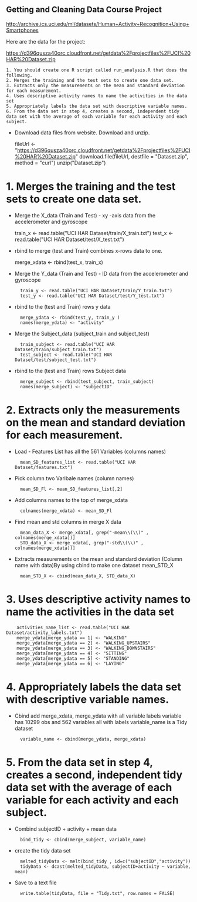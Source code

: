 ## Getting and Cleaning Data Course Project

http://archive.ics.uci.edu/ml/datasets/Human+Activity+Recognition+Using+Smartphones 

Here are the data for the project: 

https://d396qusza40orc.cloudfront.net/getdata%2Fprojectfiles%2FUCI%20HAR%20Dataset.zip 

	1. You should create one R script called run_analysis.R that does the following. 
	2. Merges the training and the test sets to create one data set.
	3. Extracts only the measurements on the mean and standard deviation for each measurement. 
	4. Uses descriptive activity names to name the activities in the data set
	5. Appropriately labels the data set with descriptive variable names. 
	6. From the data set in step 4, creates a second, independent tidy data set with the average of each variable for each activity and each subject.


* Download data files from website. Download and unzip. 

	fileUrl <- "https://d396qusza40orc.cloudfront.net/getdata%2Fprojectfiles%2FUCI%20HAR%20Dataset.zip"
	download.file(fileUrl, destfile = "Dataset.zip", method = "curl")
	unzip("Dataset.zip")


# 1. Merges the training and the test sets to create one data set.

* Merge the X_data (Train and Test) - xy -axis data from the accelerometer and gyroscope  
        
	train_x <- read.table("UCI HAR Dataset/train/X_train.txt")
        test_x <- read.table("UCI HAR Dataset/test/X_test.txt")

* rbind to merge (test and Train) combines x-rows data to one. 
        
	merge_xdata <- rbind(test_x, train_x)

* Merge the Y_data (Train and Test) - ID data from the accelerometer and gyroscope 
 
        train_y <- read.table("UCI HAR Dataset/train/Y_train.txt")
        test_y <- read.table("UCI HAR Dataset/test/Y_test.txt")

* rbind to the (test and Train) rows y data 

        merge_ydata <- rbind(test_y, train_y )
        names(merge_ydata) <- "activity"

* Merge the Subject_data (subject_train and subject_test)

        train_subject <- read.table("UCI HAR Dataset/train/subject_train.txt")
        test_subject <- read.table("UCI HAR Dataset/test/subject_test.txt")

* rbind to the (test and Train) rows Subject data 

        merge_subject <- rbind(test_subject, train_subject)
        names(merge_subject) <- "subjectID"

# 2. Extracts only the measurements on the mean and standard deviation for each measurement. 
        
* Load - Features List has all the 561 Variables (columns names)

        mean_SD_features_list <- read.table("UCI HAR Dataset/features.txt")
        
* Pick column two Varibale names (column names)

        mean_SD_Fl <- mean_SD_features_list[,2]

* Add columns names to the top of merge_xdata

        colnames(merge_xdata) <- mean_SD_Fl

* Find mean and std columns in merge X data 

        mean_data_X <- merge_xdata[, grep("-mean\\(\\)" , colnames(merge_xdata))]
        STD_data_X <- merge_xdata[, grep("-std\\(\\)" , colnames(merge_xdata))]

* Extracts measurements on the mean and standard deviation (Column name with data)By using cbind to make one dataset mean_STD_X

        mean_STD_X <- cbind(mean_data_X, STD_data_X)

# 3. Uses descriptive activity names to name the activities in the data set

        activities_name_list <- read.table("UCI HAR Dataset/activity_labels.txt")
        merge_ydata[merge_ydata == 1] <- "WALKING"
        merge_ydata[merge_ydata == 2] <- "WALKING_UPSTAIRS"
        merge_ydata[merge_ydata == 3] <- "WALKING_DOWNSTAIRS"
        merge_ydata[merge_ydata == 4] <- "SITTING"
        merge_ydata[merge_ydata == 5] <- "STANDING"
        merge_ydata[merge_ydata == 6] <- "LAYING"
        
# 4. Appropriately labels the data set with descriptive variable names. 

* Cbind add merge_xdata, merge_ydata with all variable labels variable has 10299 obs and 562 variables all with labels variable_name is a Tidy dataset 

        variable_name <- cbind(merge_ydata, merge_xdata)
    

# 5. From the data set in step 4, creates a second, independent tidy data set with the average of each variable for each activity and each subject.
        
* Combind subjectID + activity + mean data

        bind_tidy <- cbind(merge_subject, variable_name)

* create the tidy data set

        melted_tidyData <- melt(bind_tidy , id=c("subjectID","activity"))
        tidyData <- dcast(melted_tidyData, subjectID+activity ~ variable, mean)

* Save to a text file 

        write.table(tidyData, file = "Tidy.txt", row.names = FALSE)